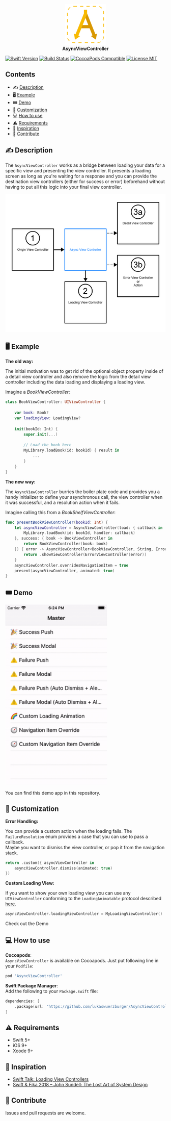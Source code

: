 <p align="center">
    <img src="https://raw.githubusercontent.com/lukaswuerzburger/AsyncViewController/develop/readme-images/async.png" alt="Flow Diagram" title="Flow Diagram" width="128"  height="128"/><br/>
    <b>AsyncViewController</b><br/>
    
[![Swift Version](https://img.shields.io/badge/Swift-5-orange)]()
[![Build Status](https://travis-ci.org/lukaswuerzburger/AsyncViewController.svg?branch=develop)](https://travis-ci.org/lukaswuerzburger/AsyncViewController)
[![CocoaPods Compatible](https://img.shields.io/cocoapods/v/Cauliframework.svg?style=flat-square)](https://cocoapods.org/pods/Cauliframework)
[![License MIT](https://img.shields.io/badge/license-MIT-blue.svg?style=flat-square)](https://github.com/cauliframework/cauli/blob/develop/LICENSE)

</p>


## Contents

- ✍️ [Description](#%EF%B8%8F-description)
- 🖥 [Example](#-example)
- 🎟 [Demo](#-demo)
- 🔨 [Customization](#-customization)
- 💻 [How to use](#-how-to-use)
- ⚠️ [Requirements](#%EF%B8%8F-requirements)
- 💆 [Inspiration](#-inspiration)
- 💪 [Contribute](#-contribute)

## ✍️ Description

The `AsyncViewController` works as a bridge between loading your data for a specific view and presenting the view controller. It presents a loading screen as long as you're waiting for a response and you can provide the destination view controllers (either for success or error) beforehand without having to put all this logic into your final view controller.

<img src="https://raw.githubusercontent.com/lukaswuerzburger/AsyncViewController/develop/readme-images/flow-diagram.png" alt="Flow Diagram" title="Flow Diagram"/>

## 🖥 Example

**The old way:**

The initial motivation was to get rid of the optional object property inside of a detail view controller and also remove the logic from the detail view controller including the data loading and displaying a loading view. 

Imagine a *BookViewController*:
```swift
class BookViewController: UIViewController {

    var book: Book?
    var loadingView: LoadingView?
    
    init(bookId: Int) {
        super.init(...)
        
        // Load the book here
        MyLibrary.loadBook(id: bookId) { result in
            ...
        }
    }
}
```

**The new way:**

The `AsyncViewController` burries the boiler plate code and provides you a handy initializer to define your asynchronous call, the view controller when it was successful, and a resolution action when it fails.

Imagine calling this from a *BookShelfViewController*:
```swift
func presentBookViewController(bookId: Int) {
    let asyncViewController = AsyncViewController(load: { callback in
        MyLibrary.loadBook(id: bookId, handler: callback)
    }, success: { book -> BookViewController in
        return BookViewController(book: book)
    }) { error -> AsyncViewController<BookViewController, String, Error>.FailureResolution in
        return .showViewController(ErrorViewController(error))
    }
    asyncViewController.overridesNavigationItem = true
    present(asyncViewController, animated: true)
}
```

## 🎟 Demo

<img src="https://raw.githubusercontent.com/lukaswuerzburger/AsyncViewController/develop/readme-images/async-view-controller-demo.gif" alt="Async View Controller Demo" title="Async View Controller Demo" width="320"/>

You can find this demo app in this repository.

## 🔨 Customization

**Error Handling:**

You can provide a custom action when the loading fails. The `FailureResolution` enum provides a case that you can use to pass a callback.  
Maybe you want to dismiss the view controller, or pop it from the navigation stack. 

```swift
return .custom({ asyncViewController in
    asyncViewController.dismiss(animated: true)
})
```

**Custom Loading View:**

If you want to show your own loading view you can use any `UIViewController` conforming to the `LoadingAnimatable` protocol described [here](AsyncViewController/Sources/LoadingAnimatable.swift).

```swift
asyncViewController.loadingViewController = MyLoadingViewController()
```

Check out the Demo 

## 💻 How to use

**Cocoapods**:  
`AsyncViewController` is available on Cocoapods. Just put following line in your `Podfile`:
```ruby
pod 'AsyncViewController'
```

**Swift Package Manager**:  
Add the following to your `Package.swift` file:
```swift
dependencies: [
    .package(url: "https://github.com/lukaswuerzburger/AsyncViewController.git", from: "2.0.0")
]
```

## ⚠️ Requirements

- Swift 5+
- iOS 9+
- Xcode 9+

## 💆 Inspiration

- [Swift Talk: Loading View Controllers](http://talk.objc.io/episodes/S01E3-loading-view-controllers)
- [Swift & Fika 2018 – John Sundell: The Lost Art of System Design](https://www.youtube.com/watch?v=ujOc3a7Hav0)

## 💪 Contribute

Issues and pull requests are welcome.
